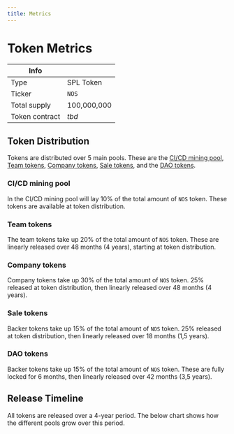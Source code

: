 ```yaml
---
title: Metrics
---
```


# Token Metrics

|Info||
| --- | --- |
| Type | SPL Token |
| Ticker | `NOS` |
| Total supply | 100,000,000 |
| Token contract | *tbd* |

## Token Distribution

Tokens are distributed over 5 main pools. 
These are the 
[CI/CD mining pool](#ci-cd-mining-pool),
[Team tokens](#team-tokens), 
[Company tokens](#company-tokens), 
[Sale tokens](#sale-tokens), and the
[DAO tokens](#dao-tokens).

<TokenDistribution/>

### CI/CD mining pool

In the CI/CD mining pool will lay 10% of the total amount of `NOS` token.
These tokens are available at token distribution.

### Team tokens

The team tokens take up 20% of the total amount of `NOS` token.
These are linearly released over 48 months (4 years), starting at token distribution.

### Company tokens

Company tokens take up 30% of the total amount of `NOS` token.
25% released at token distribution, then linearly released over 48 months (4 years).

### Sale tokens

Backer tokens take up 15% of the total amount of `NOS` token.
25% released at token distribution, then linearly released over 18 months (1,5 years).

### DAO tokens

Backer tokens take up 15% of the total amount of `NOS` token.
These are fully locked for 6 months, then linearly released over 42 months (3,5 years).

## Release Timeline

All tokens are released over a 4-year period. 
The below chart shows how the different pools grow over this period.

<ReleaseTimeline/>

